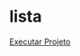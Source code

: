 # lista
<a href="https://ricardocamarinha.github.io/simple-projects-js/lista-array/index.html">Executar Projeto</a>
